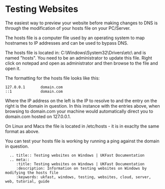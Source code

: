 # Testing Websites

The easiest way to preview your website before making changes to DNS is through the modification of your hosts file on your PC/Server.

The hosts file is a computer file used by an operating system to map hostnames to IP addresses and can be used to bypass DNS.

The hosts file is located in: C:\Windows\System32\Drivers\etc\ and is named "hosts". You need to be an administrator to update this file. Right click on notepad and open as administrator and then browse to the file and open it.

The formatting for the hosts file looks like this:

	127.0.0.1       domain.com
	::1             domain.com

Where the IP address on the left is the IP to resolve to and the entry on the right is the domain in question. In this instance with the entries above, when browsing to domain.com your machine would automatically direct you to domain.com hosted on 127.0.0.1.

On Linux and Macs the file is located in /etc/hosts - it is in exaclty the same format as above.

You can test your hosts file is working by running a ping against the domain in question.

```eval_rst
  .. title:: Testing websites on Windows | UKFast Documentation
  .. meta::
     :title: Testing websites on Windows | UKFast Documentation
     :description: Information on testing websites on Windows by modifying the hosts file
     :keywords: ukfast, windows, testing, websites, cloud, server, web, tutorial, guide
